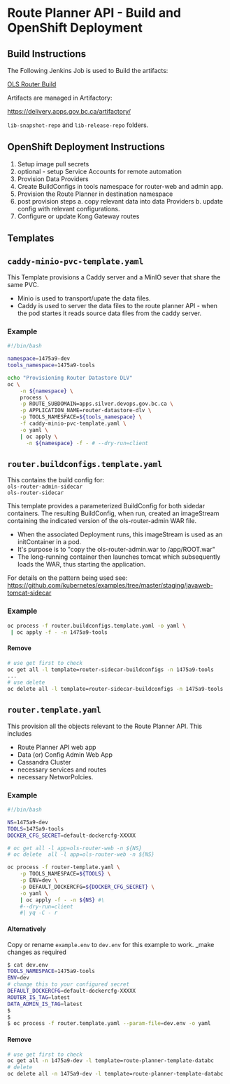 # Route Planner API - Build and OpenShift Deployment

## Build Instructions

The Following Jenkins Job is used to Build the artifacts:

 [OLS Router Build](https://cis.apps.gov.bc.ca/int/view/LOC/job/ols/job/OLS%20OSS%20Jobs/job/OLS%20Router%20Build/)

Artifacts are managed in Artifactory:

https://delivery.apps.gov.bc.ca/artifactory/

`lib-snapshot-repo` and   `lib-release-repo` folders.


## OpenShift Deployment Instructions

1. Setup image pull secrets
2. optional - setup Service Accounts for remote automation
3. Provision Data Providers
4. Create BuildConfigs in tools namespace for router-web and admin app.
5. Provision the Route Planner in destination namespace
6. post provision steps
   a. copy relevant data into data Providers
   b. update config with relevant configurations.
7. Configure or update Kong Gateway routes

## Templates

## `caddy-minio-pvc-template.yaml`

This Template provisions a Caddy server and a MinIO sever that share the same PVC.
* Minio is used to transport/upate the data files.
* Caddy is used to server the data files to the route planner API - when the pod startes it reads source data files from the caddy server.

### Example
```bash
#!/bin/bash

namespace=1475a9-dev
tools_namespace=1475a9-tools

echo "Provisioning Router Datastore DLV"
oc \
    -n ${namespace} \
    process \
    -p ROUTE_SUBDOMAIN=apps.silver.devops.gov.bc.ca \
    -p APPLICATION_NAME=router-datastore-dlv \
    -p TOOLS_NAMESPACE=${tools_namespace} \
    -f caddy-minio-pvc-template.yaml \
    -o yaml \
    | oc apply \
      -n ${namespace} -f - # --dry-run=client
```

## `router.buildconfigs.template.yaml`

This contains the build config for:  
`ols-router-admin-sidecar`  
`ols-router-sidecar`

This template provides a parameterized BuildConfig for both sidedar containers.
The resulting BuildConfig, when run, created an imageStream containing the indicated version of the ols-router-admin WAR file.

  * When the associated Deployment runs, this imageStream is used as an initContainer in a pod.
  * It's purpose is to "copy the ols-router-admin.war to /app/ROOT.war"
  * The long-running container then launches tomcat which subsequently loads the WAR, thus starting the application.

For details on the pattern being used see:
  https://github.com/kubernetes/examples/tree/master/staging/javaweb-tomcat-sidecar

### Example  
```bash
oc process -f router.buildconfigs.template.yaml -o yaml \
 | oc apply -f - -n 1475a9-tools
```
#### Remove
```bash
# use get first to check
oc get all -l template=router-sidecar-buildconfigs -n 1475a9-tools
...
# use delete
oc delete all -l template=router-sidecar-buildconfigs -n 1475a9-tools
```

## `router.template.yaml`

This provision all the objects relevant to the Route Planner API.  This includes

* Route Planner API web app
* Data (or) Config Admin Web App
* Cassandra Cluster
* necessary services and routes
* necessary NetworPolcies.

### Example

```bash
#!/bin/bash

NS=1475a9-dev
TOOLS=1475a9-tools
DOCKER_CFG_SECRET=default-dockercfg-XXXXX

# oc get all -l app=ols-router-web -n ${NS}
# oc delete  all -l app=ols-router-web -n ${NS}

oc process -f router-template.yaml \
    -p TOOLS_NAMESPACE=${TOOLS} \
    -p ENV=dev \
    -p DEFAULT_DOCKERCFG=${DOCKER_CFG_SECRET} \
    -o yaml \
    | oc apply -f - -n ${NS} #\
    #--dry-run=client
    #| yq -C - r
```
#### Alternatively  
Copy or rename `example.env` to `dev.env` for this example to work. _make changes as required
```bash
$ cat dev.env
TOOLS_NAMESPACE=1475a9-tools
ENV=dev
# change this to your configured secret
DEFAULT_DOCKERCFG=default-dockercfg-XXXXX
ROUTER_IS_TAG=latest
DATA_ADMIN_IS_TAG=latest
$
$
$ oc process -f router.template.yaml --param-file=dev.env -o yaml

```

#### Remove

```bash
# use get first to check
oc get all -n 1475a9-dev -l template=route-planner-template-databc
# delete
oc delete all -n 1475a9-dev -l template=route-planner-template-databc
```
